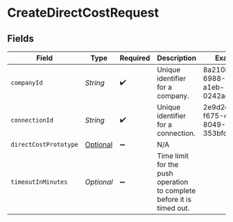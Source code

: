 # CreateDirectCostRequest


## Fields

| Field                                                                           | Type                                                                            | Required                                                                        | Description                                                                     | Example                                                                         |
| ------------------------------------------------------------------------------- | ------------------------------------------------------------------------------- | ------------------------------------------------------------------------------- | ------------------------------------------------------------------------------- | ------------------------------------------------------------------------------- |
| `companyId`                                                                     | *String*                                                                        | :heavy_check_mark:                                                              | Unique identifier for a company.                                                | 8a210b68-6988-11ed-a1eb-0242ac120002                                            |
| `connectionId`                                                                  | *String*                                                                        | :heavy_check_mark:                                                              | Unique identifier for a connection.                                             | 2e9d2c44-f675-40ba-8049-353bfcb5e171                                            |
| `directCostPrototype`                                                           | [Optional<DirectCostPrototype>](../../models/components/DirectCostPrototype.md) | :heavy_minus_sign:                                                              | N/A                                                                             |                                                                                 |
| `timeoutInMinutes`                                                              | *Optional<Integer>*                                                             | :heavy_minus_sign:                                                              | Time limit for the push operation to complete before it is timed out.           |                                                                                 |